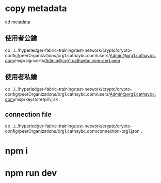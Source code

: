# copy metadata 


cd metadata
## 使用者公鑰

cp ../../hyperledger-fabric-training/test-network/crypto/crypto-config/peerOrganizations/org1.cathaybc.com/users/Admin@org1.cathaybc.com/msp/signcerts/Admin@org1.cathaybc.com-cert.pem .

## 使用者私鑰
cp ../../hyperledger-fabric-training/test-network/crypto/crypto-config/peerOrganizations/org1.cathaybc.com/users/Admin@org1.cathaybc.com/msp/keystore/priv_sk .
## connection file
cp ../../hyperledger-fabric-training/test-network/crypto/crypto-config/peerOrganizations/org1.cathaybc.com/connection-org1.json .


# npm i
# npm run dev